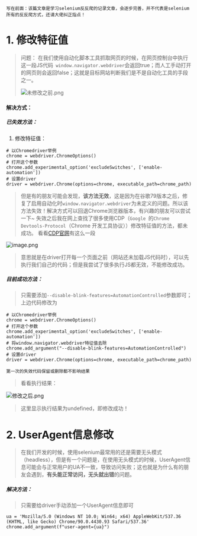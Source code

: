 ```写在前面：该篇文章是学习selenium反反爬的记录文章，会逐步完善，并不代表是selenium所有的反反爬方式，还请大佬纠正指点！```

# 1. 修改特征值
> 问题：
> 在我们使用自动化脚本工具抓取网页的时候，在网页控制台中执行这一段JS代码`
> window.navigator.webdriver`会返回true；而人工手动打开的网页则会返回false；这就是目标网站判断我们是不是自动化工具的手段之一。
> 
> ![未修改之前.png](https://upload-images.jianshu.io/upload_images/13183156-8c7d06bff4f47aa6.png?imageMogr2/auto-orient/strip%7CimageView2/2/w/1240)

#### 解决方式：
##### 已失效方法：
1. 修改特征值：
```
# 以Chromedriver举例
chrome = webdriver.ChromeOptions()
# 打开这个参数
chrome.add_experimental_option('excludeSwitches', ['enable-automation'])
# 设置driver
driver = webdriver.Chrome(options=chrome, executable_path=chrome_path)
```
> 但是有的朋友可能会发现，**该方法无效**，这是因为在谷歌79版本之后，修复了启用自动化时`window.navigator.webdriver`为未定义的问题。所以该方法失效！解决方式可以回退Chrome浏览器版本，有兴趣的朋友可以尝试一下~
失效之后我在网上查找了很多使用CDP（`Google `的`Chrome Devtools-Protocol`（Chrome 开发工具协议））修改特征值的方法，都未成功。
看看[CDP官网](https://chromedevtools.github.io/devtools-protocol/tot/Page/#method-addScriptToEvaluateOnNewDocument)有这么一段

![image.png](https://upload-images.jianshu.io/upload_images/13183156-a51233e2f19b0ee8.png?imageMogr2/auto-orient/strip%7CimageView2/2/w/1240)

> 意思就是在driver打开每一个页面之前（网站还未加载JS代码时），可以先执行我们自己的代码；但是我尝试了很多执行JS都无效，不能修改成功。

##### 目前成功方法：
> 只需要添加`--disable-blink-features=AutomationControlled`参数即可；上边代码修改为

```
# 以Chromedriver举例
chrome = webdriver.ChromeOptions()
# 打开这个参数
chrome.add_experimental_option('excludeSwitches', ['enable-automation'])
# 将window.navigator.webdriver特征值去除
chrome.add_argument("--disable-blink-features=AutomationControlled")
# 设置driver
driver = webdriver.Chrome(options=chrome, executable_path=chrome_path)
```
```第一次的失效代码保留或删除都不影响结果```

> 看看执行结果：

![修改之后.png](https://upload-images.jianshu.io/upload_images/13183156-5abadec83e4e90ff.png?imageMogr2/auto-orient/strip%7CimageView2/2/w/1240)

> 这里显示执行结果为undefined，即修改成功！
# 2. UserAgent信息修改
> 在我们开发的时候，使用selenium最常用的还是需要无头模式（headless），但是有一个问题是，在使用无头模式的时候，UserAgent信息可能会与正常用户的UA不一致，导致访问失败；这也就是为什么有的朋友会遇到，**有头能正常访问，无头就出错**的问题。
##### 解决方法：
> 只需要给driver手动添加一个UserAgent信息即可
```
ua = 'Mozilla/5.0 (Windows NT 10.0; Win64; x64) AppleWebKit/537.36 (KHTML, like Gecko) Chrome/90.0.4430.93 Safari/537.36'
chrome.add_argument(f"user-agent={ua}")
```
